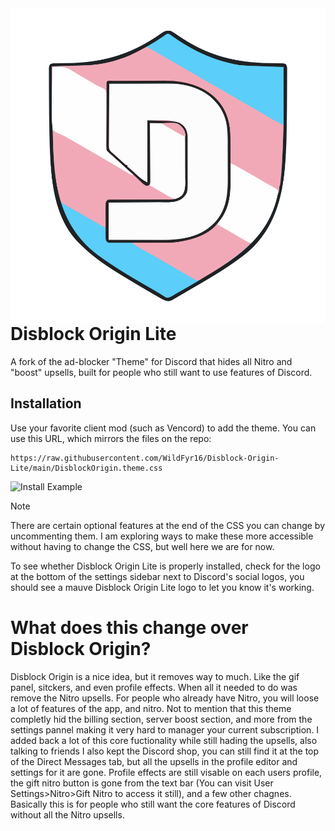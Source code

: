 <img src="logo.svg" align="right" alt="A white blue and pink colored Ublock Origin shield with the Discord 'D' in the center.">

# Disblock Origin Lite

A fork of the ad-blocker "Theme" for Discord that hides all Nitro and "boost" upsells, built for people who still want to use features of Discord.


## Installation

Use your favorite client mod (such as Vencord) to add the theme. You can use this URL, which mirrors the files on the repo:
```
https://raw.githubusercontent.com/WildFyr16/Disblock-Origin-Lite/main/DisblockOrigin.theme.css
```

![Install Example](https://github.com/user-attachments/assets/6952b753-7c60-43de-8495-116233902263)


> [!NOTE]
> There are certain optional features at the end of the CSS you can change by uncommenting them. I am exploring ways to make these more accessible without having to change the CSS, but well here we are for now.


To see whether Disblock Origin Lite is properly installed, check for the logo at the bottom of the settings sidebar next to Discord's social logos, you should see a mauve Disblock Origin Lite logo to let you know it's working.

# What does this change over Disblock Origin?

Disblock Origin is a nice idea, but it removes way to much. Like the gif panel, sitckers, and even profile effects. When all it needed to do was remove the Nitro upsells.
For people who already have Nitro, you will loose a lot of features of the app, and nitro.
Not to mention that this theme completly hid the billing section, server boost section, and more from the settings pannel making it very hard to manager your current subscription.
I added back a lot of this core fuctionality while still hading the upsells, also talking to friends I also kept the Discord shop, you can still find it at the top of the Direct Messages tab, but all the upsells in the profile editor and settings for it are gone.
Profile effects are still visable on each users profile, the gift nitro button is gone from the text bar (You can visit User Settings>Nitro>Gift Nitro to access it still), and a few other chagnes.
Basically this is for people who still want the core features of Discord without all the Nitro upsells.
